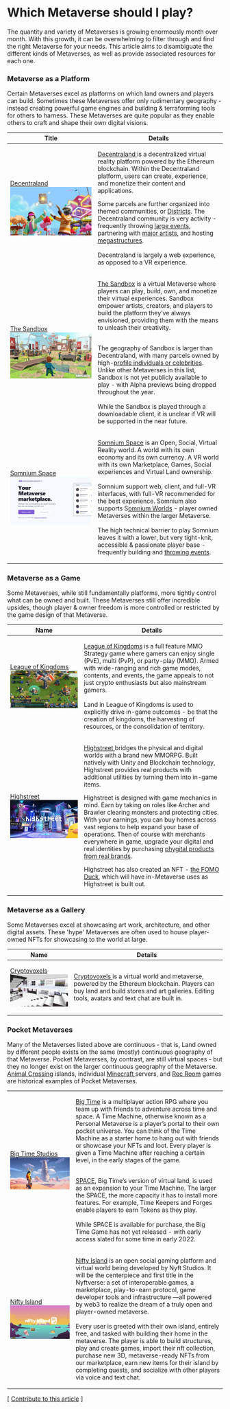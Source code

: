 # Which Metaverse should I play?

The quantity and variety of Metaverses is growing enormously month over month. With this growth, it can be overwhelming to filter through and find the right Metaverse for your needs. This article aims to disambiguate the different kinds of Metaverses, as well as provide associated resources for each one.

### Metaverse as a Platform

Certain Metaverses excel as platforms on which land owners and players can build. Sometimes these Metaverses offer only rudimentary geography - instead creating powerful game engines and building & terraforming tools for others to harness. These Metaverses are quite popular as they enable others to craft and shape their own digital visions.&#x20;

| Title                                                                                                                           | Details                                                                                                                                                                                                                                                                                                                                                                                                                                                                                                                                                                                                                                                                                                                                                                                                                                      |
| ------------------------------------------------------------------------------------------------------------------------------- | -------------------------------------------------------------------------------------------------------------------------------------------------------------------------------------------------------------------------------------------------------------------------------------------------------------------------------------------------------------------------------------------------------------------------------------------------------------------------------------------------------------------------------------------------------------------------------------------------------------------------------------------------------------------------------------------------------------------------------------------------------------------------------------------------------------------------------------------- |
| <p><a href="https://docenrtaland.com">Decentraland</a><br><img src="../../.gitbook/assets/image (1).png" alt=""><br></p>        | <p><a href="https://docenrtaland.com">Decentraland </a>is a decentralized virtual reality platform powered by the Ethereum blockchain. Within the Decentraland platform, users can create, experience, and monetize their content and applications.</p><p></p><p>Some parcels are further organized into themed communities, or <a href="https://docs.decentraland.org/decentraland/glossary/#district">Districts</a>. The Decentraland community is very activity - frequently throwing <a href="https://events.decentraland.org">large events</a>, partnering with <a href="https://events.decentraland.org/event/?id=746bb7dd-4044-45bd-b87a-b93fcf9ea379">major artists</a>, and hosting <a href="https://nye.wemeta.world">megastructures</a>. <br><br>Decentraland is largely a web experience, as opposed to a VR experience.<br></p> |
| <p><a href="https://www.sandbox.game/en/">The Sandbox</a><br><img src="../../.gitbook/assets/image (3) (1) (1).png" alt=""></p> | <p><a href="https://www.sandbox.game/en/">The Sandbox</a> is a virtual Metaverse where players can play, build, own, and monetize their virtual experiences. Sandbox empower artists, creators, and players to build the platform they’ve always envisioned, providing them with the means to unleash their creativity.</p><p><br>The geography of Sandbox is larger than Decentraland, with many parcels owned by high-<a href="https://fortune.com/2021/12/09/snoop-dogg-rapper-metaverse-snoopverse/">profile individuals or celebrities</a>. Unlike other Metaverses in this list, Sandbox is not yet publicly available to play - with Alpha previews being dropped throughout the year.<br><br>While the Sandbox is played through a downloadable client, it is unclear if VR will be supported in the near future. <br></p>           |
| <p><a href="https://somniumspace.com">Somnium Space</a><br><img src="../../.gitbook/assets/image (9) (1).png" alt=""><br></p>   | <p><a href="https://somniumspace.com">Somnium Space</a> is an Open, Social, Virtual Reality world. A world with its own economy and its own currency. A VR world with its own Marketplace, Games, Social experiences and Virtual Land ownership.<br><br>Somnium support web, client, and full-VR interfaces, with full-VR recommended for the best experience. Somnium also supports S<a href="https://somniumspace.medium.com/announcing-somnium-worlds-somnium-web-blockchain-avatars-slo-details-prices-81ec741e2d3a">omnium Worlds</a> - player owned Metaverses within the larger Metaverse. <br><br>The high technical barrier to play Somnium leaves it with a lower, but very tight-knit, accessible &#x26; passionate player base - frequently building and <a href="https://somniumspace.com/events">throwing events</a>. <br></p> |



### Metaverse as a Game

Some Metaverses, while still fundamentally platforms, more tightly control what can be owned and built. These Metaverses still offer incredible upsides, though player & owner freedom is more controlled or restricted by the game design of that Metaverse.



| Name                                                                                                                                        | Details                                                                                                                                                                                                                                                                                                                                                                                                                                                                                                                                                                                                                                                                                                                                                                                                                                                                                                                                      |
| ------------------------------------------------------------------------------------------------------------------------------------------- | -------------------------------------------------------------------------------------------------------------------------------------------------------------------------------------------------------------------------------------------------------------------------------------------------------------------------------------------------------------------------------------------------------------------------------------------------------------------------------------------------------------------------------------------------------------------------------------------------------------------------------------------------------------------------------------------------------------------------------------------------------------------------------------------------------------------------------------------------------------------------------------------------------------------------------------------- |
| <p><a href="https://www.leagueofkingdoms.com">League of Kingdoms</a><br><img src="../../.gitbook/assets/image (11) (1) (1).png" alt=""></p> | <p><a href="https://www.leagueofkingdoms.com/lok">League of Kingdoms</a> is a full feature MMO Strategy game where gamers can enjoy single (PvE), multi (PvP), or party-play (MMO). Armed with wide-ranging and rich game modes, contents, and events, the game appeals to not just crypto enthusiasts but also mainstream gamers.<br><br>Land in League of Kingdoms is used to explicitly drive in-game outcomes - be that the creation of kingdoms, the harvesting of resources, or the consolidation of territory. <br></p>                                                                                                                                                                                                                                                                                                                                                                                                               |
| <p><a href="https://www.highstreet.market">Highstreet</a><br><img src="../../.gitbook/assets/image (12).png" alt=""></p>                    | <p><a href="https://www.highstreet.market">Highstreet </a>bridges the physical and digital worlds with a brand new MMORPG. Built natively with Unity and Blockchain technology, Highstreet provides real products with additional utilities by turning them into in-game items.</p><p></p><p>Highstreet is designed with game mechanics in mind. Earn by taking on roles like Archer and Brawler clearing monsters and protecting cities. With your earnings, you can buy homes across vast regions to help expand your base of operations. Then of course with merchants everywhere in game, upgrade your digital and real identities by purchasing <a href="https://www.highstreet.market/collectibles">phygital products from real brands</a>.</p><p></p><p>Highstreet has also created an NFT - <a href="https://www.foreverfomoducksquad.com">the FOMO Duck</a>, which will have in-Metaverse uses as Highstreet is built out. <br></p> |



### Metaverse as a Gallery

Some Metaverses excel at showcasing art work, architecture, and other digital assets. These 'hype' Metaverses are often used to house player-owned NFTs for showcasing to the world at large.&#x20;

| Name                                                                                                                         | Details                                                                                                                                                                                                                        |
| ---------------------------------------------------------------------------------------------------------------------------- | ------------------------------------------------------------------------------------------------------------------------------------------------------------------------------------------------------------------------------ |
| <p><a href="https://www.cryptovoxels.com">Cryptovoxels</a><br><img src="../../.gitbook/assets/image (3) (1).png" alt=""></p> | [Cryptovoxels ](https://www.cryptovoxels.com)is a virtual world and metaverse, powered by the Ethereum blockchain. Players can buy land and build stores and art galleries. Editing tools, avatars and text chat are built in. |



### Pocket Metaverses

Many of the Metaverses listed above are continuous - that is, Land owned by different people exists on the same (mostly) continuous geography of that Metaverse. Pocket Metaverses, by contrast, are still virtual spaces - but they no longer exist on the larger continuous geography of the Metaverse. [Animal Crossing](https://www.animal-crossing.com/new-horizons/) islands, individual [Minecraft ](https://www.minecraft.net/en-us)servers, and [Rec Room](https://recroom.com) games are historical examples of Pocket Metaverses.

|                                                                                                                         |                                                                                                                                                                                                                                                                                                                                                                                                                                                                                                                                                                                                                                                                                                                                                                                                                                                                                                                                                                                              |
| ----------------------------------------------------------------------------------------------------------------------- | -------------------------------------------------------------------------------------------------------------------------------------------------------------------------------------------------------------------------------------------------------------------------------------------------------------------------------------------------------------------------------------------------------------------------------------------------------------------------------------------------------------------------------------------------------------------------------------------------------------------------------------------------------------------------------------------------------------------------------------------------------------------------------------------------------------------------------------------------------------------------------------------------------------------------------------------------------------------------------------------- |
| <p><a href="https://bigtime.gg">Big Time Studios</a><br><img src="../../.gitbook/assets/image (4).png" alt=""></p>      | <p><a href="https://bigtime.gg">Big Time</a> is a multiplayer action RPG where you team up with friends to adventure across time and space. A Time Machine, otherwise known as a Personal Metaverse is a player’s portal to their own pocket universe. You can think of the Time Machine as a starter home to hang out with friends or showcase your NFTs and loot. Every player is given a Time Machine after reaching a certain level, in the early stages of the game.</p><p><br><a href="https://medium.com/playbigtime/big-time-space-rarity-utility-explained-331c8de2905">SPACE</a>, Big Time’s version of virtual land, is used as an expansion to your Time Machine. The larger the SPACE, the more capacity it has to install more features. For example, Time Keepers and Forges enable players to earn Tokens as they play.<br><br>While SPACE is available for purchase, the Big Time Game has not yet released - with early access slated for some time in early 2022.<br></p> |
| <p><a href="https://www.niftyisland.com">Nifty Island</a><br><img src="../../.gitbook/assets/image (5).png" alt=""></p> | <p><a href="https://www.niftyisland.com">Nifty Island</a> is an open social gaming platform and virtual world being developed by Nyft Studios. It will be the centerpiece and first title in the Nyftverse: a set of interoperable games, a marketplace, play-to-earn protocol, game developer tools and infrastructure —all powered by web3 to realize the dream of a truly open and player-owned metaverse.<br><br>Every user is greeted with their own island, entirely free, and tasked with building their home in the metaverse. The player is able to build structures, play and create games, import their nft collection, purchase new 3D, metaverse-ready NFTs from our marketplace, earn new items for their island by completing quests, and socialize with other players via voice and text chat.</p><p></p>                                                                                                                                                                    |



\[ [Contribute to this article](https://github.com/the-metaverse/public-wiki) ]
